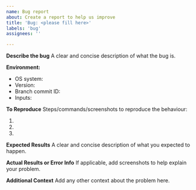 ```yaml
---
name: Bug report
about: Create a report to help us improve
title: 'Bug: <please fill here>'
labels: 'bug'
assignees: ''

---
```


**Describe the bug**
A clear and concise description of what the bug is.

**Environment:**
- OS system:
- Version:
- Branch commit ID: 
- Inputs:

**To Reproduce**
Steps/commands/screenshots to reproduce the behaviour:
 
 1.  
 
 2.
 
 3. 

**Expected Results**
A clear and concise description of what you expected to happen.

**Actual Results or Error Info**
If applicable, add screenshots to help explain your problem.

**Additional Context**
Add any other context about the problem here.
